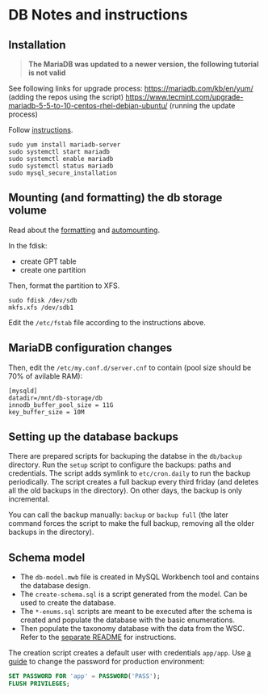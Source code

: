 # DB Notes and instructions

## Installation

> **The MariaDB was updated to a newer version, the following tutorial is not valid**

See following links for upgrade process:
<https://mariadb.com/kb/en/yum/> (adding the repos using the script)
<https://www.tecmint.com/upgrade-mariadb-5-5-to-10-centos-rhel-debian-ubuntu/> (running the update process)

Follow [instructions](https://linuxize.com/post/install-mariadb-on-centos-7/).

```shell
sudo yum install mariadb-server
sudo systemctl start mariadb
sudo systemctl enable mariadb
sudo systemctl status mariadb
sudo mysql_secure_installation
```

## Mounting (and formatting) the db storage volume

Read about the [formatting](https://kwilson.io/blog/format-a-linux-disk-as-ext4-from-the-command-line/) and [automounting](https://codingbee.net/rhcsa/rhcsa-mounting-a-partition).

In the fdisk:

* create GPT table
* create one partition

Then, format the partition to XFS.

```shell
sudo fdisk /dev/sdb
mkfs.xfs /dev/sdb1
```

Edit the `/etc/fstab` file according to the instructions above.

## MariaDB configuration changes

Then, edit the `/etc/my.conf.d/server.cnf` to contain (pool size should be 70% of avilable RAM):

```text
[mysqld]
datadir=/mnt/db-storage/db
innodb_buffer_pool_size = 11G
key_buffer_size = 10M
```

## Setting up the database backups

There are prepared scripts for backuping the databse in the `db/backup` directory. Run the `setup` script to configure the backups: paths and credentials. The script adds symlink to `etc/cron.daily` to run the backup periodically. The script creates a full backup every third friday (and deletes all the old backups in the directory). On other days, the backup is only incremental.

You can call the backup manually: `backup` or `backup full` (the later command forces the script to make the full backup, removing all the older backups in the directory).

## Schema model

* The `db-model.mwb` file is created in MySQL Workbench tool and contains the database design.
* The `create-schema.sql` is a script generated from the model. Can be used to create the database.
* The `*-enums.sql` scripts are meant to be executed after the schema is created and populate the database with the basic enumerations.
* Then populate the taxonomy database with the data from the WSC. Refer to the [separate README](../backend/util/taxonomy-synchro/README.md) for instructions.

The creation script creates a default user with credentials `app/app`. Use [a guide](https://linuxize.com/post/how-to-change-mysql-user-password/) to change the password for production environment:

```sql
SET PASSWORD FOR 'app' = PASSWORD('PASS');
FLUSH PRIVILEGES;
```
